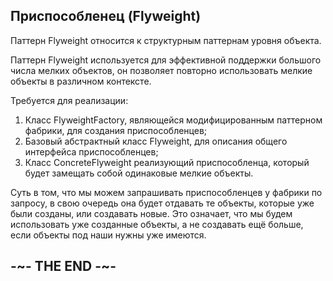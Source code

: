 
## Приспособленец (Flyweight)

Паттерн Flyweight относится к структурным паттернам уровня объекта.

Паттерн Flyweight используется для эффективной поддержки большого числа мелких объектов, он позволяет повторно использовать мелкие объекты в различном контексте.

Требуется для реализации:

1. Класс FlyweightFactory, являющейся модифицированным паттерном фабрики, для создания приспособленцев;
2. Базовый абстрактный класс Flyweight, для описания общего интерфейса приспособленцев;
3. Класс ConcreteFlyweight реализующий приспособленца, который будет замещать собой одинаковые мелкие объекты.

Суть в том, что мы можем запрашивать приспособленцев у фабрики по запросу, в свою очередь она будет отдавать те объекты, которые уже были созданы, или создавать новые. Это означает, что мы будем использовать уже созданные объекты, а не создавать ещё больше, если объекты под наши нужны уже имеются. 

## -~- THE END -~-
